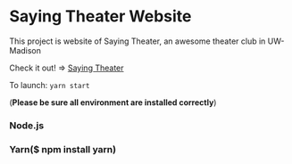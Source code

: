 # Saying Theater Website
This project is website of Saying Theater, an awesome theater club in UW-Madison

Check it out! => [Saying Theater](https://sayingtheatre.com)

To launch: `yarn start`

(**Please be sure all environment are installed correctly**)

### Node.js
### Yarn($ npm install yarn)


